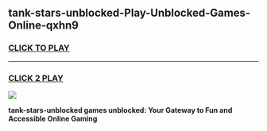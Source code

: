 
## tank-stars-unblocked-Play-Unblocked-Games-Online-qxhn9
<h3>
<a href="https://premium76.site?title=tank-stars-unblocked&ref=25A">CLICK TO PLAY</a></h3>
<hr>

<h3>
<a href="https://premium76.site?title=tank-stars-unblocked&ref=25A">CLICK 2 PLAY</a>
  
</h3>

<a href="https://premium76.site?title=tank-stars-unblocked&ref=25A"><img src="https://clearcache.store/games.png"></a>


**tank-stars-unblocked games unblocked: Your Gateway to Fun and Accessible Online Gaming**
